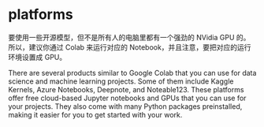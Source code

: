 # platforms

要使用一些开源模型，但不是所有人的电脑里都有一个强劲的 NVidia GPU 的。
所以，建议你通过 Colab 来运行对应的 Notebook，并且注意，要把对应的运行环境设置成 GPU。

There are several products similar to Google Colab that you can use for data science and machine learning projects. 
Some of them include Kaggle Kernels, Azure Notebooks, Deepnote, and Noteable123. 
These platforms offer free cloud-based Jupyter notebooks and GPUs that you can use for your projects. 
They also come with many Python packages preinstalled, making it easier for you to get started with your work.
